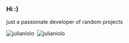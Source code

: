 ### Hi :)
just a passionate developer of random projects


<!--
<p align="left"> <img src="https://komarev.com/ghpvc/?username=julianiolo&label=Profile%20views&color=0e75b6&style=flat" alt="julianiolo" /> </p>

<p align="left">
<a href="https://github.com/ryo-ma/github-profile-trophy"><img src="https://github-profile-trophy.vercel.app/?username=julianiolo" alt="julianiolo" /></a> 
</p>
-->

<!--
![julianiolo](https://github-readme-stats.vercel.app/api?username=julianiolo&show_icons=true&locale=en)
![julianiolo](https://github-readme-stats.vercel.app/api/top-langs?username=julianiolo&show_icons=true&locale=en&layout=compact)
-->

<p>
  <img align="top" src="https://github-readme-stats.vercel.app/api?username=julianiolo&show_icons=true&locale=en&theme=transparent" alt="julianiolo"/>&nbsp;
  <img align="top" src="https://github-readme-stats.vercel.app/api/top-langs?username=julianiolo&show_icons=true&locale=en&layout=compact&exclude_repo=rlImGui&theme=transparent" alt="julianiolo"/>
</p>

<!--
**Julianiolo/Julianiolo** is a ✨ _special_ ✨ repository because its `README.md` (this file) appears on your GitHub profile.
-->
